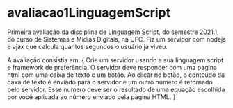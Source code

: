 # avaliacao1LinguagemScript
Primeira avaliação da disciplina de Linguagem Script, do semestre 2021.1, do curso de Sistemas e Mídias Digitais, na UFC. Fiz um servidor com nodejs e ajax que calcula quantos segundos o usuário já viveu.

A avaliação consistia em:
{
Crie um servidor usando a sua linguagem script e framework de preferência.
O servidor deve responder com uma pagina html com uma caixa de texto e um botão.
Ao clicar no botão, o conteúdo da caxa de texto é enviado para o servidor e um outro número é retornado pelo servidor.
Esse numero deve ser o resultado de uma equação escolhida por você aplicada ao número enviado pela pagina HTML. 
}
